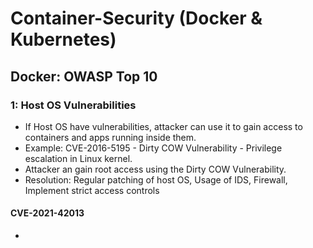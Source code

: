 # Container-Security (Docker & Kubernetes)
## Docker: OWASP Top 10
### 1: Host OS Vulnerabilities
- If Host OS have vulnerabilities, attacker can use it to gain access to containers and apps running inside them.
- Example: CVE-2016-5195 - Dirty COW Vulnerability - Privilege escalation in Linux kernel.
- Attacker an gain root access using the Dirty COW Vulnerability.
- Resolution: Regular patching of host OS, Usage of IDS, Firewall, Implement strict access controls
#### CVE-2021-42013
- 
